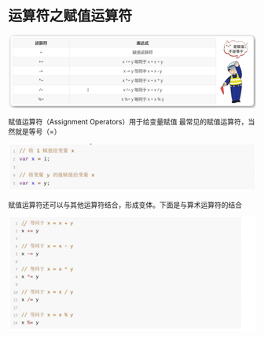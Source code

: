 <h1>运算符之赋值运算符</h1>

![Alt text](image.png)

赋值运算符（Assignment Operators）用于给变量赋值
最常见的赋值运算符，当然就是等号（=）

![Alt text](image-1.png)

赋值运算符还可以与其他运算符结合，形成变体。下面是与算术运算符的结合

![Alt text](image-2.png)
